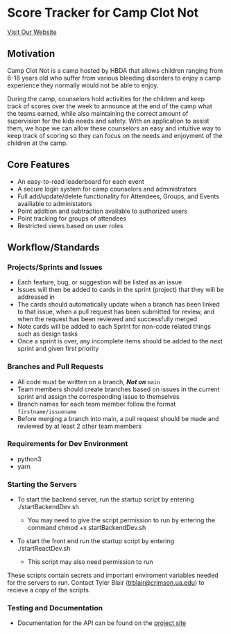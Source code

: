 # Score Tracker for Camp Clot Not

[Visit Our Website](https://tessa-hudson.github.io/Capstone_Fall2021/)

## Motivation

Camp Clot Not is a camp hosted by HBDA that allows children ranging from 6-18 years old who suffer from various bleeding disorders to enjoy a camp experience they normally would not be able to enjoy.

During the camp, counselors hold activities for the children and keep track of scores over the week to announce at the end of the camp what the teams earned, while also maintaining the correct amount of supervision for the kids needs and safety.
With an application to assist them, we hope we can allow these counselors an easy and intuitive way to keep track of scoring so they can focus on the needs and enjoyment of the children at the camp.​

## Core Features

- An easy-to-read leaderboard for each event
- A secure login system for camp counselors and administrators
- Full add/update/delete functionality for Attendees, Groups, and Events availiable to administators
- Point addition and subtraction available to authorized users
- Point tracking for groups of attendees
- Restricted views based on user roles

## Workflow/Standards

### Projects/Sprints and Issues

- Each feature, bug, or suggestion will be listed as an issue
- Issues will then be added to cards in the sprint (project) that they will be addressed in
- The cards should automatically update when a branch has been linked to that issue, when a pull request has been submitted for review, and when the request has been reviewed and successfully merged
- Note cards will be added to each Sprint for non-code related things such as design tasks
- Once a sprint is over, any incomplete items should be added to the next sprint and given first priority

### Branches and Pull Requests

- All code must be written on a branch, **_Not on_** `main`
- Team members should create branches based on issues in the current sprint and assign the corresponding issue to themselves
- Branch names for each team member follow the format `firstname/issuename`
- Before merging a branch into main, a pull request should be made and reviewed by at least 2 other team members

### Requirements for Dev Environment

- python3
- yarn

### Starting the Servers

- To start the backend server, run the startup script by entering ./startBackendDev.sh
  - You may need to give the script permission to run by entering the command chmod +x startBackendDev.sh

- To start the front end run the startup script by entering ./startReactDev.sh
  - This script may also need permission to run

These scripts contain secrets and important enviroment variables needed for the servers to run. Contact Tyler Blair (trblair@crimson.ua.edu) to recieve a copy of the scripts.

### Testing and Documentation

- Documentation for the API can be found on the [project site](https://tessa-hudson.github.io/Capstone_Fall2021/api/)
